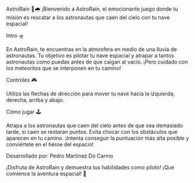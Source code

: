 AstroRain 🚀🌧️
¡Bienvenido a AstroRain, el emocionante juego donde tu misión es rescatar a los astronautas que caen del cielo con tu nave espacial!

Intro 🛸

En AstroRain, te encuentras en la atmosfera en medio de una lluvia de astronautas. Tu objetivo es pilotar tu nave espacial y atrapar a tantos astronautas como puedas antes de que caigan al vacío. ¡Pero cuidado con los meteoritos que se interponen en tu camino!


Controles 🎮

Utiliza las flechas de dirección para mover tu nave hacia la izquierda, derecha, arriba y abajo.


Cómo jugar 🕹️

Atrapa a los astronautas que caen del cielo antes de que sea demasiado tarde, si caen se restaran puntos.
Evita chocar con los obstáculos que aparecen en tu camino.
¡Intenta conseguir la puntuación más alta posible y conviértete en el héroe del espacio!


Desarrollado por: Pedro Martinez Do Carmo

¡Disfruta de AstroRain y demuestra tus habilidades como piloto!
¡Que comience la aventura espacial! 🚀